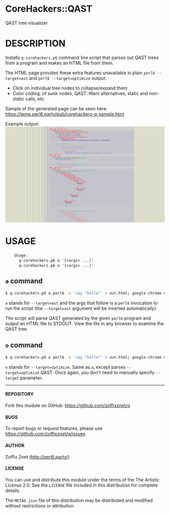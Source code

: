 # CoreHackers::QAST

QAST tree visualizer

# DESCRIPTION

Installs `q-corehackers.p6` command line script that parses out QAST trees
from a program and makes an HTML file from them.

The HTML page provides these extra features unavailable in plain
`perl6 --target=ast` and `perl6 --target=optimize` output:

* Click on individual tree nodes to collapse/expand them
* Color coding: of sunk nodes, QAST::Want alternatives, static and non-static
    calls, etc.

Sample of the generated page can be seen here: https://temp.perl6.party/pub/corehackers-q-sample.html

Example output:
![](example.png)

# USAGE

```
    Usage:
      q-corehackers.p6 a '[<args> ...]'
      q-corehackers.p6 o '[<args> ...]'
```

## `a` command

```bash
$ q-corehackers.p6 a perl6 -e 'say "hello"' > out.html; google-chrome out.html
```

`a` stands for `--target=ast` and the args that follow is a `perl6` invocation
 to run the script (the `--target=ast` argument will be inserted automatically).

The script will parse QAST generated by the given `perl6` program and output
an HTML file to STDOUT. View the file in any browser to examine the QAST tree.

## `o` command

```bash
$ q-corehackers.p6 o perl6 -e 'say "hello"' > out.html; google-chrome out.html
```

`o` stands for `--target=optimize`. Same as `a`, except parses
`--target=optimize` QAST. Once again, you don't need to manually specify
`--target` parameter.

----

#### REPOSITORY

Fork this module on GitHub:
https://github.com/zoffixznet/q

#### BUGS

To report bugs or request features, please use
https://github.com/zoffixznet/q/issues

#### AUTHOR

Zoffix Znet (http://perl6.party/)

#### LICENSE

You can use and distribute this module under the terms of the
The Artistic License 2.0. See the `LICENSE` file included in this
distribution for complete details.

The `META6.json` file of this distribution may be distributed and modified
without restrictions or attribution.
